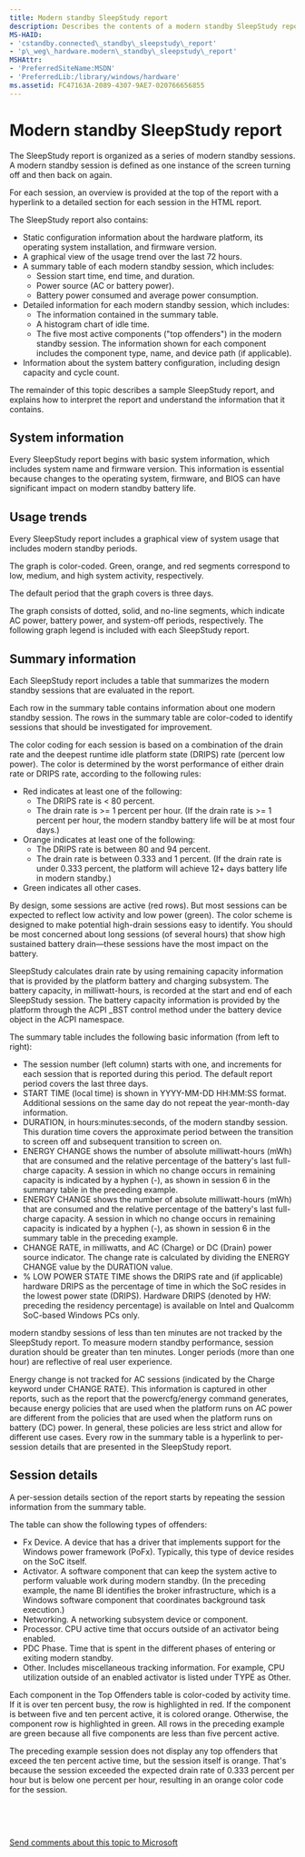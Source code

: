 ```yaml
---
title: Modern standby SleepStudy report
description: Describes the contents of a modern standby SleepStudy report.
MS-HAID:
- 'cstandby.connected\_standby\_sleepstudy\_report'
- 'p\_weg\_hardware.modern\_standby\_sleepstudy\_report'
MSHAttr:
- 'PreferredSiteName:MSDN'
- 'PreferredLib:/library/windows/hardware'
ms.assetid: FC47163A-2089-4307-9AE7-020766656855
---
```


# Modern standby SleepStudy report


The SleepStudy report is organized as a series of modern standby sessions. A modern standby session is defined as one instance of the screen turning off and then back on again.

For each session, an overview is provided at the top of the report with a hyperlink to a detailed section for each session in the HTML report.

The SleepStudy report also contains:

-   Static configuration information about the hardware platform, its operating system installation, and firmware version.
-   A graphical view of the usage trend over the last 72 hours.
-   A summary table of each modern standby session, which includes:
    -   Session start time, end time, and duration.
    -   Power source (AC or battery power).
    -   Battery power consumed and average power consumption.
-   Detailed information for each modern standby session, which includes:
    -   The information contained in the summary table.
    -   A histogram chart of idle time.
    -   The five most active components ("top offenders") in the modern standby session. The information shown for each component includes the component type, name, and device path (if applicable).
-   Information about the system battery configuration, including design capacity and cycle count.

The remainder of this topic describes a sample SleepStudy report, and explains how to interpret the report and understand the information that it contains.

## System information


Every SleepStudy report begins with basic system information, which includes system name and firmware version. This information is essential because changes to the operating system, firmware, and BIOS can have significant impact on modern standby battery life.

## Usage trends


Every SleepStudy report includes a graphical view of system usage that includes modern standby periods.

The graph is color-coded. Green, orange, and red segments correspond to low, medium, and high system activity, respectively.

The default period that the graph covers is three days.

The graph consists of dotted, solid, and no-line segments, which indicate AC power, battery power, and system-off periods, respectively. The following graph legend is included with each SleepStudy report.

## Summary information


Each SleepStudy report includes a table that summarizes the modern standby sessions that are evaluated in the report.

Each row in the summary table contains information about one modern standby session. The rows in the summary table are color-coded to identify sessions that should be investigated for improvement.

The color coding for each session is based on a combination of the drain rate and the deepest runtime idle platform state (DRIPS) rate (percent low power). The color is determined by the worst performance of either drain rate or DRIPS rate, according to the following rules:

-   Red indicates at least one of the following:
    -   The DRIPS rate is &lt; 80 percent.
    -   The drain rate is &gt;= 1 percent per hour. (If the drain rate is &gt;= 1 percent per hour, the modern standby battery life will be at most four days.)
-   Orange indicates at least one of the following:
    -   The DRIPS rate is between 80 and 94 percent.
    -   The drain rate is between 0.333 and 1 percent. (If the drain rate is under 0.333 percent, the platform will achieve 12+ days battery life in modern standby.)
-   Green indicates all other cases.

By design, some sessions are active (red rows). But most sessions can be expected to reflect low activity and low power (green). The color scheme is designed to make potential high-drain sessions easy to identify. You should be most concerned about long sessions (of several hours) that show high sustained battery drain—these sessions have the most impact on the battery.

SleepStudy calculates drain rate by using remaining capacity information that is provided by the platform battery and charging subsystem. The battery capacity, in milliwatt-hours, is recorded at the start and end of each SleepStudy session. The battery capacity information is provided by the platform through the ACPI \_BST control method under the battery device object in the ACPI namespace.

The summary table includes the following basic information (from left to right):

-   The session number (left column) starts with one, and increments for each session that is reported during this period. The default report period covers the last three days.
-   START TIME (local time) is shown in YYYY-MM-DD HH:MM:SS format. Additional sessions on the same day do not repeat the year-month-day information.
-   DURATION, in hours:minutes:seconds, of the modern standby session. This duration time covers the approximate period between the transition to screen off and subsequent transition to screen on.
-   ENERGY CHANGE shows the number of absolute milliwatt-hours (mWh) that are consumed and the relative percentage of the battery's last full-charge capacity. A session in which no change occurs in remaining capacity is indicated by a hyphen (-), as shown in session 6 in the summary table in the preceding example.
-   ENERGY CHANGE shows the number of absolute milliwatt-hours (mWh) that are consumed and the relative percentage of the battery's last full-charge capacity. A session in which no change occurs in remaining capacity is indicated by a hyphen (-), as shown in session 6 in the summary table in the preceding example.
-   CHANGE RATE, in milliwatts, and AC (Charge) or DC (Drain) power source indicator. The change rate is calculated by dividing the ENERGY CHANGE value by the DURATION value.
-   % LOW POWER STATE TIME shows the DRIPS rate and (if applicable) hardware DRIPS as the percentage of time in which the SoC resides in the lowest power state (DRIPS). Hardware DRIPS (denoted by HW: preceding the residency percentage) is available on Intel and Qualcomm SoC-based Windows PCs only.

modern standby sessions of less than ten minutes are not tracked by the SleepStudy report. To measure modern standby performance, session duration should be greater than ten minutes. Longer periods (more than one hour) are reflective of real user experience.

Energy change is not tracked for AC sessions (indicated by the Charge keyword under CHANGE RATE). This information is captured in other reports, such as the report that the powercfg/energy command generates, because energy policies that are used when the platform runs on AC power are different from the policies that are used when the platform runs on battery (DC) power. In general, these policies are less strict and allow for different use cases. Every row in the summary table is a hyperlink to per-session details that are presented in the SleepStudy report.

## Session details


A per-session details section of the report starts by repeating the session information from the summary table.

The table can show the following types of offenders:

-   Fx Device. A device that has a driver that implements support for the Windows power framework (PoFx). Typically, this type of device resides on the SoC itself.
-   Activator. A software component that can keep the system active to perform valuable work during modern standby. (In the preceding example, the name BI identifies the broker infrastructure, which is a Windows software component that coordinates background task execution.)
-   Networking. A networking subsystem device or component.
-   Processor. CPU active time that occurs outside of an activator being enabled.
-   PDC Phase. Time that is spent in the different phases of entering or exiting modern standby.
-   Other. Includes miscellaneous tracking information. For example, CPU utilization outside of an enabled activator is listed under TYPE as Other.

Each component in the Top Offenders table is color-coded by activity time. If it is over ten percent busy, the row is highlighted in red. If the component is between five and ten percent active, it is colored orange. Otherwise, the component row is highlighted in green. All rows in the preceding example are green because all five components are less than five percent active.

The preceding example session does not display any top offenders that exceed the ten percent active time, but the session itself is orange. That's because the session exceeded the expected drain rate of 0.333 percent per hour but is below one percent per hour, resulting in an orange color code for the session.

 

 

[Send comments about this topic to Microsoft](mailto:wsddocfb@microsoft.com?subject=Documentation%20feedback%20%5Bp_WEG_Hardware\p_weg_hardware%5D:%20Modern%20standby%20SleepStudy%20report%20%20RELEASE:%20%285/9/2016%29&body=%0A%0APRIVACY%20STATEMENT%0A%0AWe%20use%20your%20feedback%20to%20improve%20the%20documentation.%20We%20don't%20use%20your%20email%20address%20for%20any%20other%20purpose,%20and%20we'll%20remove%20your%20email%20address%20from%20our%20system%20after%20the%20issue%20that%20you're%20reporting%20is%20fixed.%20While%20we're%20working%20to%20fix%20this%20issue,%20we%20might%20send%20you%20an%20email%20message%20to%20ask%20for%20more%20info.%20Later,%20we%20might%20also%20send%20you%20an%20email%20message%20to%20let%20you%20know%20that%20we've%20addressed%20your%20feedback.%0A%0AFor%20more%20info%20about%20Microsoft's%20privacy%20policy,%20see%20http://privacy.microsoft.com/default.aspx. "Send comments about this topic to Microsoft")




